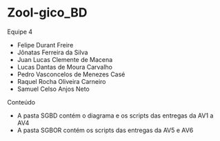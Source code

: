 # Zool-gico_BD
Equipe 4
- Felipe Durant Freire
- Jônatas Ferreira da Silva
- Juan Lucas Clemente de Macena
- Lucas Dantas de Moura Carvalho
- Pedro Vasconcelos de Menezes Casé
- Raquel Rocha Oliveira Carneiro 
- Samuel Celso Anjos Neto

Conteúdo
- A pasta SGBD contém o diagrama e os scripts das entregas da AV1 a AV4
- A pasta SGBOR contém os scripts das entregas da AV5 e AV6

